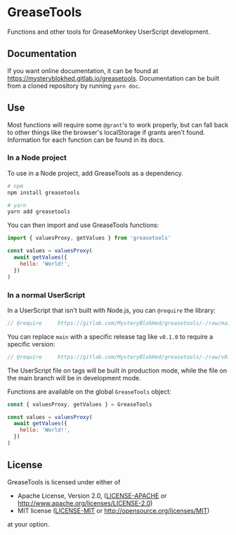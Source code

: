 # GreaseTools

Functions and other tools for GreaseMonkey UserScript development.

## Documentation

If you want online documentation, it can be found at <https://mysteryblokhed.gitlab.io/greasetools>.
Documentation can be built from a cloned repository by running `yarn doc`.

## Use

Most functions will require some `@grant`'s to work properly,
but can fall back to other things like the browser's localStorage if grants aren't found.
Information for each function can be found in its docs.

### In a Node project

To use in a Node project, add GreaseTools as a dependency.

```sh
# npm
npm install greasetools

# yarn
yarn add greasetools
```

You can then import and use GreaseTools functions:

```javascript
import { valuesProxy, getValues } from 'greasetools'

const values = valuesProxy(
  await getValues({
    hello: 'World!',
  })
)
```

### In a normal UserScript

In a UserScript that isn't built with Node.js, you can `@require` the library:

```javascript
// @require     https://gitlab.com/MysteryBlokHed/greasetools/-/raw/main/greasetools.user.js
```

You can replace `main` with a specific release tag like `v0.1.0` to require a specific version:

```javascript
// @require     https://gitlab.com/MysteryBlokHed/greasetools/-/raw/v0.1.0/greasetools.user.js
```

The UserScript file on tags will be built in production mode, while the file on the main branch will be in development mode.

Functions are available on the global `GreaseTools` object:

```javascript
const { valuesProxy, getValues } = GreaseTools

const values = valuesProxy(
  await getValues({
    hello: 'World!',
  })
)
```

## License

GreaseTools is licensed under either of

- Apache License, Version 2.0, ([LICENSE-APACHE](LICENSE-APACHE) or
  <http://www.apache.org/licenses/LICENSE-2.0>)
- MIT license ([LICENSE-MIT](LICENSE-MIT) or
  <http://opensource.org/licenses/MIT>)

at your option.
